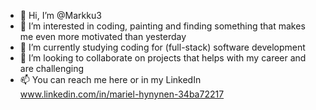 - 👋 Hi, I’m @Markku3
- 👀 I’m interested in coding, painting and finding something that makes me even more motivated than yesterday
- 🌱 I’m currently studying coding for (full-stack) software development
- 💞️ I’m looking to collaborate on projects that helps with my career and are challenging
- 📫 You can reach me here or in my LinkedIn www.linkedin.com/in/mariel-hynynen-34ba72217

<!---
Markku3/Markku3 is a ✨ special ✨ repository because its `README.md` (this file) appears on your GitHub profile.
You can click the Preview link to take a look at your changes.
--->
